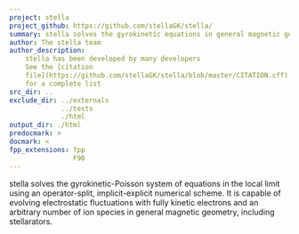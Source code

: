 ```yaml
---
project: stella
project_github: https://github.com/stellaGK/stella/
summary: stella solves the gyrokinetic equations in general magnetic geometry
author: The stella team
author_description:
    stella has been developed by many developers
    See the [citation
    file](https://github.com/stellaGK/stella/blob/master/CITATION.cff)
    for a complete list
src_dir: ..
exclude_dir: ../externals
             ../tests
             ./html
output_dir: ./html
predocmark: >
docmark: <
fpp_extensions: fpp
                F90
---
```


stella solves the gyrokinetic-Poisson system of equations in the local limit
using an operator-split, implicit-explicit numerical scheme. It is capable of
evolving electrostatic fluctuations with fully kinetic electrons and an
arbitrary number of ion species in general magnetic geometry, including
stellarators.
